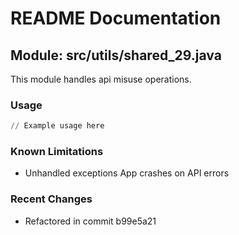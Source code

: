 # README Documentation

## Module: src/utils/shared_29.java

This module handles api misuse operations.

### Usage

```python
// Example usage here
```

### Known Limitations

- Unhandled exceptions App crashes on API errors

### Recent Changes

- Refactored in commit b99e5a21
